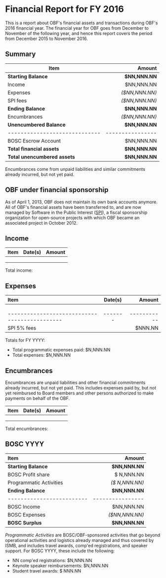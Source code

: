 # Financial Report for FY 2016

This is a report about OBF's financial assets and transactions during OBF's 2016 financial year. The financial year for OBF goes from December to November of the following year, and hence this report covers the period from December 2015 to November 2016.

## Summary

| Item                        | Amount         |
|-----------------------------|---------------:|
| **Starting Balance**        | **$NN,NNN.NN** |
| Income                      |   $NN,NNN.NN   |
| Expenses                    | _($NN,NNN.NN)_ |
| SPI fees                    | _($NN,NNN.NN)_ |
| **Ending Balance**          | **$NN,NNN.NN** |
| Encumbrances                | _($NN,NNN.NN)_ |
|**Unencumbered Balance**     | **$NN,NNN.NN** |
|-----------------------------|----------------|
| BOSC Escrow Account         |   $NN,NNN.NN   |
|**Total financial assets**   | **$NN,NNN.NN** |
|**Total unencumbered assets**| **$NN,NNN.NN** |

Encumbrances come from unpaid liabilities and similar commitments already incurred, but not yet paid.

## OBF under financial sponsorship

As of April 1, 2013, OBF does not maintain its own bank accounts anymore. All of OBF's financial assets have been transferred to, and are now managed by Software in the Public Interest ([SPI]), a fiscal sponsorship organization for open-source projects with which OBF became an associated project in October 2012.

## Income

| Item                                        |Date(s)|   Amount  |
|:--------------------------------------------|:-----:|----------:|
|        |   |   |
|        |   |   |
|        |   |   |

Total income:

## Expenses

| Item                                        |Date(s)|   Amount  |
|:--------------------------------------------|:-----:|----------:|
|        |   |   |
|        |   |   |
|        |   |   |
|---------------------------------------------|-------|-----------|
| SPI 5% fees                                 |       |   $NNN.NN |

Totals for FY YYYY:
+ Total programmatic expenses paid:            $N,NNN.NN
+ Total expenses:                              $N,NNN.NN

## Encumbrances

Encumbrances are unpaid liabilities and other financial commitments already incurred, but not yet paid. This includes expenses paid by, but not yet reimbursed to Board members and other persons authorized to make payments on behalf of the OBF.

| Item                           |     Date(s)       |   Amount  |
|:-------------------------------|:-----------------:|----------:|
|        |   |   |
|        |   |   |
|        |   |   |

Total encumbrances:

## BOSC YYYY

| Item                    | Amount         |
|:------------------------|---------------:|
| **Starting Balance**    | **$NN,NNN.NN** |
| BOSC Profit share       |   $ N,NNN.NN   |
| Programmatic Activities | _($ N,NNN.NN)_ |
| **Ending Balance**      | **$NN,NNN.NN** |
|-------------------------|----------------|
| BOSC Income             |   $NN,NNN.NN   |
| BOSC Expenses           | _($NN,NNN.NN)_ |
| **BOSC Surplus**        | **$NN,NNN.NN** |

_Programmatic Activities_ are BOSC/OBF-sponsored activities that go beyond operational activities and logistics already managed and thus covered by ISMB, and includes travel awards, comp'ed registrations, and speaker support. For BOSC YYYY, these include the following:

- NN comp'ed registrations:       $N,NNN.NN
- Keynote speaker reimbursements: $N,NNN.NN
- Student travel awards:          $  NNN.NN

[SPI]: http://spi-inc.org
